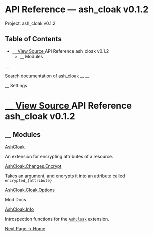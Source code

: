 # API Reference — ash_cloak v0.1.2

Project: ash_cloak v0.1.2

## Table of Contents

- [ __ View Source ](external_link) API Reference ash_cloak v0.1.2
  - __ Modules

__

Search documentation of ash_cloak __ __

__ Settings

#  [ __ View Source ](external_link) API Reference ash_cloak v0.1.2

##  __ Modules

[AshCloak](external_link)

An extension for encrypting attributes of a resource.

[AshCloak.Changes.Encrypt](external_link)

Takes an argument, and encrypts it into an attribute called `encrypted_{attribute}`

[AshCloak.Cloak.Options](external_link)

Mod Docs

[AshCloak.Info](external_link)

Introspection functions for the [`AshCloak`](external_link) extension.

[ Next Page →  Home  ](external_link)
